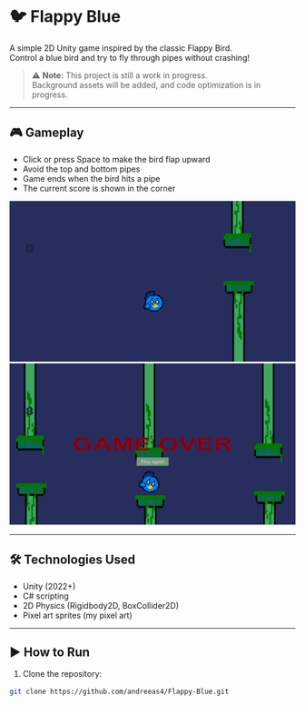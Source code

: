 # 🐦 Flappy Blue

A simple 2D Unity game inspired by the classic Flappy Bird.  
Control a blue bird and try to fly through pipes without crashing!

> ⚠️ **Note:** This project is still a work in progress.  
> Background assets will be added, and code optimization is in progress.

---

## 🎮 Gameplay

- Click or press Space to make the bird flap upward
- Avoid the top and bottom pipes
- Game ends when the bird hits a pipe
- The current score is shown in the corner

![Gameplay](screenshots/gameplay.png)
![Game Over](screenshots/gameover.png)

---

## 🛠️ Technologies Used

- Unity (2022+)
- C# scripting
- 2D Physics (Rigidbody2D, BoxCollider2D)
- Pixel art sprites (my pixel art)

---

## ▶️ How to Run

1. Clone the repository:
```bash
git clone https://github.com/andreeas4/Flappy-Blue.git
